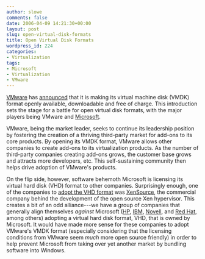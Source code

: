 ```yaml
---
author: slowe
comments: false
date: 2006-04-09 14:21:30+00:00
layout: post
slug: open-virtual-disk-formats
title: Open Virtual Disk Formats
wordpress_id: 224
categories:
- Virtualization
tags:
- Microsoft
- Virtualization
- VMware
---
```


[VMware](http://www.vmware.com/) has [announced](http://www.vmware.com/news/releases/vmdk.html) that it is making its virtual machine disk (VMDK) format openly available, downloadable and free of charge. This introduction sets the stage for a battle for open virtual disk formats, with the major players being VMware and [Microsoft](http://www.microsoft.com/).

VMware, being the market leader, seeks to continue its leadership position by fostering the creation of a thriving third-party market for add-ons to its core products. By opening its VMDK format, VMware allows other companies to create add-ons to its virtualization products. As the number of third-party companies creating add-ons grows, the customer base grows and attracts more developers, etc. This self-sustaining community then helps drive adoption of VMware's products.

On the flip side, however, software behemoth Microsoft is licensing its virtual hard disk (VHD) format to other companies. Surprisingly enough, one of the companies to [adopt the VHD format](http://www.crn.com/sections/breakingnews/breakingnews.jhtml;jsessionid=AEBZUBHQDWZPAQSNDBECKHSCJUMEKJVN?articleId=184425640) was [XenSource](http://www.xensource.com/), the commercial company behind the development of the open source Xen hypervisor. This creates a bit of an odd alliance---we have a group of companies that generally align themselves _against_ Microsoft ([HP](http://www.hp.com/), [IBM](http://www.ibm.com/), [Novell](http://www.novell.com/), and [Red Hat](http://www.redhat.com/), among others) adopting a virtual hard disk format, VHD, that is owned by Microsoft. It would have made more sense for these companies to adopt VMware's VMDK format (especially considering that the licensing conditions from VMware seem _much_ more open source friendly) in order to help prevent Microsoft from taking over yet another market by bundling software into Windows.
